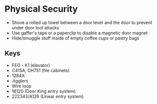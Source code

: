 # Physical Security

- Shove a rolled up towel between a door lever and the door to prevent under door tool attacks
- Use gaffer's tape or a paperclip to disable a magnetic door magnet
- Hide/smuggle stuff inside of empty coffee cups or pastry bags

## Keys
- FEO - K1 (elevator)
- C415A, CH751 (file cabinets)
- 1284X
- Jigglers
- Wire loop
- 16120 (Door King entry system)
- 222343/A126 (Linear entry system)

